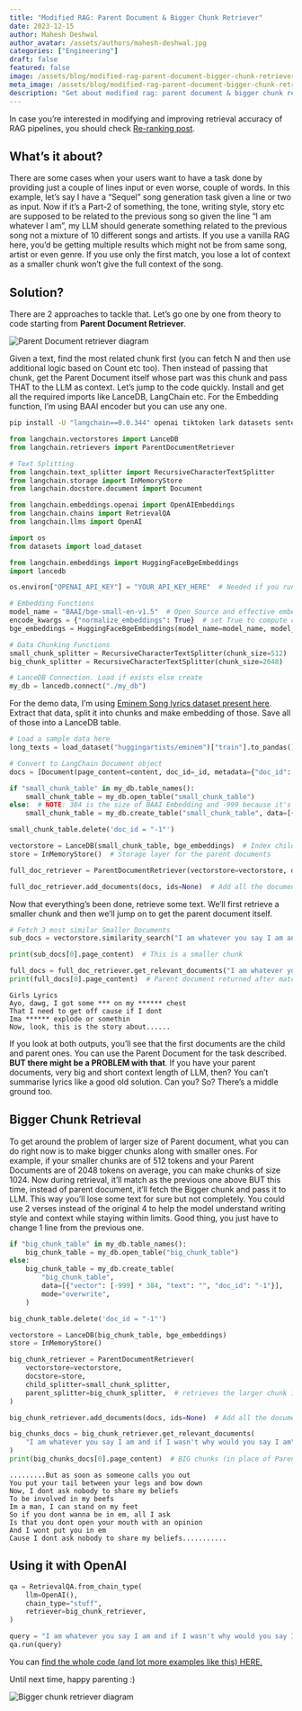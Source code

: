 ```yaml
---
title: "Modified RAG: Parent Document & Bigger Chunk Retriever"
date: 2023-12-15
author: Mahesh Deshwal
author_avatar: /assets/authors/mahesh-deshwal.jpg
categories: ["Engineering"]
draft: false
featured: false
image: /assets/blog/modified-rag-parent-document-bigger-chunk-retriever-62b3d1e79bc6/preview-image.png
meta_image: /assets/blog/modified-rag-parent-document-bigger-chunk-retriever-62b3d1e79bc6/preview-image.png
description: "Get about modified rag: parent document & bigger chunk retriever. Get practical steps, examples, and best practices you can use now."
---
```


In case you’re interested in modifying and improving retrieval accuracy of RAG pipelines, you should check [Re-ranking post](https://medium.com/p/cf6eaec6d544).

## What’s it about?

There are some cases when your users want to have a task done by providing just a couple of lines input or even worse, couple of words. In this example, let’s say I have a “Sequel” song generation task given a line or two as input. Now if it’s a Part-2 of something, the tone, writing style, story etc are supposed to be related to the previous song so given the line “I am whatever I am”, my LLM should generate something related to the previous song not a mixture of 10 different songs and artists. If you use a vanilla RAG here, you’d be getting multiple results which might not be from same song, artist or even genre. If you use only the first match, you lose a lot of context as a smaller chunk won’t give the full context of the song.

## Solution?

There are 2 approaches to tackle that. Let’s go one by one from theory to code starting from **Parent Document Retriever**.

![Parent Document retriever diagram](/assets/blog/modified-rag-parent-document-bigger-chunk-retriever-62b3d1e79bc6/1*0JHJPrAuvalxOsywuNxJqg.jpg)

Given a text, find the most related chunk first (you can fetch N and then use additional logic based on Count etc too). Then instead of passing that chunk, get the Parent Document itself whose part was this chunk and pass THAT to the LLM as context. Let’s jump to the code quickly. Install and get all the required imports like LanceDB, LangChain etc. For the Embedding function, I’m using BAAI encoder but you can use any one.

```bash
pip install -U "langchain==0.0.344" openai tiktoken lark datasets sentence_transformers FlagEmbedding lancedb -qq
```

```python
from langchain.vectorstores import LanceDB
from langchain.retrievers import ParentDocumentRetriever

# Text Splitting
from langchain.text_splitter import RecursiveCharacterTextSplitter
from langchain.storage import InMemoryStore
from langchain.docstore.document import Document

from langchain.embeddings.openai import OpenAIEmbeddings
from langchain.chains import RetrievalQA
from langchain.llms import OpenAI

import os
from datasets import load_dataset

from langchain.embeddings import HuggingFaceBgeEmbeddings
import lancedb

os.environ["OPENAI_API_KEY"] = "YOUR_API_KEY_HERE"  # Needed if you run LLM experiment below

# Embedding Functions
model_name = "BAAI/bge-small-en-v1.5"  # Open Source and effective embedding
encode_kwargs = {"normalize_embeddings": True}  # set True to compute cosine similarity
bge_embeddings = HuggingFaceBgeEmbeddings(model_name=model_name, model_kwargs={"device": "cuda"}, encode_kwargs=encode_kwargs)

# Data Chunking Functions
small_chunk_splitter = RecursiveCharacterTextSplitter(chunk_size=512)  # Split documents into small chunks
big_chunk_splitter = RecursiveCharacterTextSplitter(chunk_size=2048)   # Another level of bigger chunks

# LanceDB Connection. Load if exists else create
my_db = lancedb.connect("./my_db")
```

For the demo data, I’m using [Eminem Song lyrics dataset present here](https://huggingface.co/huggingartists/eminem). Extract that data, split it into chunks and make embedding of those. Save all of those into a LanceDB table.

```python
# Load a sample data here
long_texts = load_dataset("huggingartists/eminem")["train"].to_pandas().sample(100)["text"]  # Data of huge context length. Use 100 random examples for demo

# Convert to LangChain Document object
docs = [Document(page_content=content, doc_id=_id, metadata={"doc_id": _id}) for (_id, content) in enumerate(long_texts)]

if "small_chunk_table" in my_db.table_names():
    small_chunk_table = my_db.open_table("small_chunk_table")
else:  # NOTE: 384 is the size of BAAI Embedding and -999 because it's a dummy data so invalid Embedding
    small_chunk_table = my_db.create_table("small_chunk_table", data=[{"vector": [-999] * 384, "text": "", "doc_id": "-1"}], mode="overwrite")

small_chunk_table.delete('doc_id = "-1"')

vectorstore = LanceDB(small_chunk_table, bge_embeddings)  # Index child chunks
store = InMemoryStore()  # Storage layer for the parent documents

full_doc_retriever = ParentDocumentRetriever(vectorstore=vectorstore, docstore=store, child_splitter=small_chunk_splitter)

full_doc_retriever.add_documents(docs, ids=None)  # Add all the documents
```

Now that everything’s been done, retrieve some text. We’ll first retrieve a smaller chunk and then we’ll jump on to get the parent document itself.

```python
# Fetch 3 most similar Smaller Documents
sub_docs = vectorstore.similarity_search("I am whatever you say I am and if I wasn't why would you say I am", k=3)

print(sub_docs[0].page_content)  # This is a smaller chunk

full_docs = full_doc_retriever.get_relevant_documents("I am whatever you say I am and if I wasn't why would you say I am", k=3)
print(full_docs[0].page_content)  # Parent document returned after matching the smaller chunks internally
```

```text
Girls Lyrics
Ayo, dawg, I got some *** on my ****** chest
That I need to get off cause if I dont
Ima ****** explode or somethin
Now, look, this is the story about......
```

If you look at both outputs, you’ll see that the first documents are the child and parent ones. You can use the Parent Document for the task described. **BUT there might be a PROBLEM with that**. If you have your parent documents, very big and short context length of LLM, then? You can’t summarise lyrics like a good old solution. Can you? So? There’s a middle ground too.

## Bigger Chunk Retrieval

To get around the problem of larger size of Parent document, what you can do right now is to make bigger chunks along with smaller ones. For example, if your smaller chunks are of 512 tokens and your Parent Documents are of 2048 tokens on average, you can make chunks of size 1024. Now during retrieval, it’ll match as the previous one above BUT this time, instead of parent document, it’ll fetch the Bigger chunk and pass it to LLM. This way you’ll lose some text for sure but not completely. You could use 2 verses instead of the original 4 to help the model understand writing style and context while staying within limits. Good thing, you just have to change 1 line from the previous one.

```python
if "big_chunk_table" in my_db.table_names():
    big_chunk_table = my_db.open_table("big_chunk_table")
else:
    big_chunk_table = my_db.create_table(
        "big_chunk_table",
        data=[{"vector": [-999] * 384, "text": "", "doc_id": "-1"}],
        mode="overwrite",
    )

big_chunk_table.delete('doc_id = "-1"')

vectorstore = LanceDB(big_chunk_table, bge_embeddings)
store = InMemoryStore()

big_chunk_retriever = ParentDocumentRetriever(
    vectorstore=vectorstore,
    docstore=store,
    child_splitter=small_chunk_splitter,
    parent_splitter=big_chunk_splitter,  # retrieves the larger chunk instead of Parent Document
)

big_chunk_retriever.add_documents(docs, ids=None)  # Add all the documents

big_chunks_docs = big_chunk_retriever.get_relevant_documents(
    "I am whatever you say I am and if I wasn't why would you say I am", k=3
)
print(big_chunks_docs[0].page_content)  # BIG chunks (in place of Parent Document)
```

```text
.........But as soon as someone calls you out
You put your tail between your legs and bow down
Now, I dont ask nobody to share my beliefs
To be involved in my beefs
Im a man, I can stand on my feet
So if you dont wanna be in em, all I ask
Is that you dont open your mouth with an opinion
And I wont put you in em
Cause I dont ask nobody to share my beliefs...........
```

## Using it with OpenAI

```python
qa = RetrievalQA.from_chain_type(
    llm=OpenAI(),
    chain_type="stuff",
    retriever=big_chunk_retriever,
)

query = "I am whatever you say I am and if I wasn't why would you say I am? So who is Em?"
qa.run(query)
```

You can [find the whole code (and lot more examples like this) HERE.](https://github.com/lancedb/vectordb-recipes#examples)

Until next time, happy parenting :)

![Bigger chunk retriever diagram](/assets/blog/modified-rag-parent-document-bigger-chunk-retriever-62b3d1e79bc6/1*lkDfUDQXYMUsnje8fM331Q.jpg)
